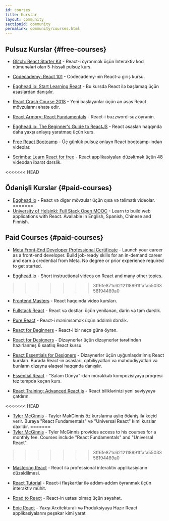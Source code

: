 ```yaml
---
id: courses
title: Kurslar
layout: community
sectionid: community
permalink: community/courses.html
---
```


## Pulsuz Kurslar {#free-courses}

- [Glitch: React Starter Kit](https://glitch.com/glimmer/post/react-starter-kit/) - React-i öyrənmək üçün İnteraktiv kod nümunələri olan 5-hissəli pulsuz kurs.

- [Codecademy: React 101](https://www.codecademy.com/learn/react-101) - Codecademy-nin React-ə giriş kursu.

- [Egghead.io: Start Learning React](https://egghead.io/courses/start-learning-react) - Bu kursda React ilə başlamaq üçün əsaslardan danışılır.

- [React Crash Course 2018](https://www.youtube.com/watch?v=Ke90Tje7VS0) - Yeni başlayanlar üçün ən əsas React mövzularını əhatə edir.

- [React Armory: React Fundamentals](https://frontarm.com/courses/react-fundamentals/) - React-i buzzword-suz öyrənin.

- [Egghead.io: The Beginner's Guide to ReactJS](https://egghead.io/courses/the-beginner-s-guide-to-reactjs) - React əsasları haqqında daha yaxşı anlayış yaratmaq üçün kurs.

- [Free React Bootcamp](https://tylermcginnis.com/free-react-bootcamp/) - Üç günlük pulsuz onlayn React bootcamp-indən videolar.

- [Scrimba: Learn React for free](https://scrimba.com/g/glearnreact) - React applikasiyaları düzəltmək üçün 48 videodan ibarət dərslik.

<<<<<<< HEAD
## Ödənişli Kurslar {#paid-courses}

- [Egghead.io](https://egghead.io/browse/frameworks/react) - React və digər mövzular üçün qısa və təlimatlı videolar.
=======
- [University of Helsinki: Full Stack Open MOOC](https://fullstackopen.com/en/) - Learn to build web applications with React. Available in English, Spanish, Chinese and Finnish.


## Paid Courses {#paid-courses}

- [Meta Front-End Developer Professional Certificate](https://www.coursera.org/professional-certificates/meta-front-end-developer) - Launch your career as a front-end developer. Build job-ready skills for an in-demand career and earn a credential from Meta. No degree or prior experience required to get started.

- [Egghead.io](https://egghead.io/browse/frameworks/react) - Short instructional videos on React and many other topics.
>>>>>>> 3ff6fe871c6212118991ffafa5503358194489a0

- [Frontend Masters](https://frontendmasters.com/learn/react/) - React haqqında video kursları.

- [Fullstack React](https://www.fullstackreact.com/) - React və dostları üçün yenilənən, dərin və tam dərslik.

- [Pure React](https://daveceddia.com/pure-react/) - React-i mənimsəmək üçün addımlı dərslik.

- [React for Beginners](https://reactforbeginners.com/) - React-i bir neçə günə öyrən.

- [React for Designers](https://designcode.io/react) - Dizaynerlər üçün dizaynerlər tərəfindən hazırlanmış 6 saatlıq React kursu.

- [React Essentials for Designers](https://learnreact.design) - Dizaynerlər üçün uyğunlaşdırılmış React kursları. Burada React-in əsasları, qabiliyyətləri və məhdudiyyətləri və bunların dizayna əlaqəsi haqqında danışılır.

- [Essential React](https://learnreact.com/lessons/2018-essential-react-1-overview) - "Salam Dünya"-dan mürəkkəb kompozisiyaya proqresi tez tempdə keçən kurs.

- [React Training: Advanced React.js](https://courses.reacttraining.com/p/advanced-react) - React biliklərinizi yeni səviyyəyə çatdırın.

<<<<<<< HEAD
- [Tyler McGinnis](https://tylermcginnis.com/courses) - Tayler MakGinnis öz kurslarına aylıq ödəniş ilə keçid verir. Buraya "React Fundamentals" və "Universal React" kimi kurslar daxildir.
=======
- [Tyler McGinnis](https://ui.dev/) - Tyler McGinnis provides access to his courses for a monthly fee. Courses include "React Fundamentals" and "Universal React".
>>>>>>> 3ff6fe871c6212118991ffafa5503358194489a0

- [Mastering React](https://codewithmosh.com/p/mastering-react/) - React ilə professional interaktiv applikasiyların düzəldilməsi.

- [React Tutorial](https://react-tutorial.app) - React-i fləşkartlar ilə addım-addım öyrənmək üçün interaktiv mühit.

- [Road to React](https://www.roadtoreact.com/) - React-in ustası olmaq üçün səyahət.

- [Epic React](https://epicreact.dev/) - Yaxşı Arxitekturalı və Produksiyaya Hazır React applikasiyalarını peşəkar kimi yarat
